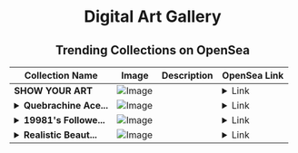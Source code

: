 <div align="center">

# Digital Art Gallery

## Trending Collections on OpenSea

| Collection Name                       | Image                                                                                     | Description                       | OpenSea Link                                                                                          |
|---------------------------------------|-------------------------------------------------------------------------------------------|-----------------------------------|--------------------------------------------------------------------------------------------------------|
| **SHOW YOUR ART** | ![Image](https://i.seadn.io/s/raw/files/8508352b67b0dd35fdfca2370fc12272.jpg?w=500&auto=format?w=200&auto=format) |  | <details><summary>Link</summary>[SHOW YOUR ART](https://opensea.io/collection/show-your-art)</details> |
| **<details><summary>Quebrachine Ace...</summary>Quebrachine Acetylacetonates</details>** | ![Image](https://i.seadn.io/s/raw/files/7c2964acf6a445d0aa3d06b402e92a69.png?w=500&auto=format?w=200&auto=format) |  | <details><summary>Link</summary>[Quebrachine Acetylacetonates](https://opensea.io/collection/quebrachine-acetylacetonates)</details> |
| **<details><summary>19981's Followe...</summary>19981's Follower</details>** | ![Image](https://i.seadn.io/s/raw/files/19f9f090920392cc3650cbdf4361755b.png?w=500&auto=format?w=200&auto=format) |  | <details><summary>Link</summary>[19981's Follower](https://opensea.io/collection/19981-s-follower)</details> |
| **<details><summary>Realistic Beaut...</summary>Realistic Beautiful</details>** | ![Image](https://i.seadn.io/s/raw/files/13fa1e7e0263078f34b67f03d977e0ee.jpg?w=500&auto=format?w=200&auto=format) |  | <details><summary>Link</summary>[Realistic Beautiful](https://opensea.io/collection/realistic-beautiful-49)</details> |

</div>